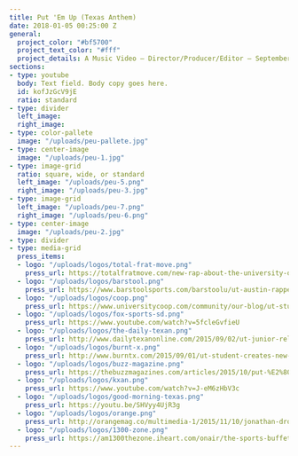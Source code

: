 ```yaml
---
title: Put 'Em Up (Texas Anthem)
date: 2018-01-05 00:25:00 Z
general:
  project_color: "#bf5700"
  project_text_color: "#fff"
  project_details: A Music Video – Director/Producer/Editor – September 2015
sections:
- type: youtube
  body: Text field. Body copy goes here.
  id: kofJzGcV9jE
  ratio: standard
- type: divider
  left_image: 
  right_image: 
- type: color-pallete
  image: "/uploads/peu-pallete.jpg"
- type: center-image
  image: "/uploads/peu-1.jpg"
- type: image-grid
  ratio: square, wide, or standard
  left_image: "/uploads/peu-5.png"
  right_image: "/uploads/peu-3.jpg"
- type: image-grid
  left_image: "/uploads/peu-7.png"
  right_image: "/uploads/peu-6.png"
- type: center-image
  image: "/uploads/peu-2.jpg"
- type: divider
- type: media-grid
  press_items:
  - logo: "/uploads/logos/total-frat-move.png"
    press_url: https://totalfratmove.com/new-rap-about-the-university-of-texas-is-a-little-too-much-for-me-to-handle
  - logo: "/uploads/logos/barstool.png"
    press_url: https://www.barstoolsports.com/barstoolu/ut-austin-rapper-just-put-out-the-hottest-white-boy-track-of-the-summer
  - logo: "/uploads/logos/coop.png"
    press_url: https://www.universitycoop.com/community/our-blog/ut-student-jonathan-dror-creates-new-anthem-for-texas-longhorns-put-em-up1
  - logo: "/uploads/logos/fox-sports-sd.png"
    press_url: https://www.youtube.com/watch?v=5fcleGvfieU
  - logo: "/uploads/logos/the-daily-texan.png"
    press_url: http://www.dailytexanonline.com/2015/09/02/ut-junior-releases-music-video-put-%E2%80%98em-up
  - logo: "/uploads/logos/burnt-x.png"
    press_url: http://www.burntx.com/2015/09/01/ut-student-creates-new-anthem-for-longhorns-after-social-media-success
  - logo: "/uploads/logos/buzz-magazine.png"
    press_url: https://thebuzzmagazines.com/articles/2015/10/put-%E2%80%99em-ut-junior-produces-song-focused-school-spirit
  - logo: "/uploads/logos/kxan.png"
    press_url: https://www.youtube.com/watch?v=J-eM6zHbV3c
  - logo: "/uploads/logos/good-morning-texas.png"
    press_url: https://youtu.be/SHVyy4UjR3g
  - logo: "/uploads/logos/orange.png"
    press_url: http://orangemag.co/multimedia-1/2015/11/10/jonathan-dror-reads-mean-tweets-1
  - logo: "/uploads/logos/1300-zone.png"
    press_url: https://am1300thezone.iheart.com/onair/the-sports-buffet-22066/jonathan-dror-put-em-up-13912351/#ixzz3kcRdyyRu
---
```



